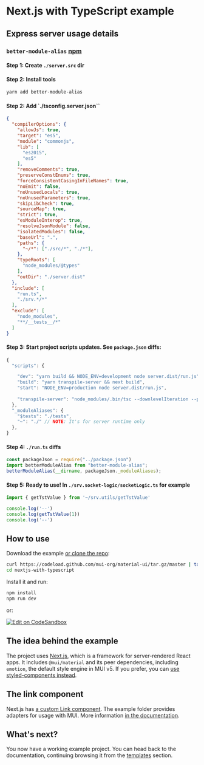 # Next.js with TypeScript example

## Express server usage details

### `better-module-alias` [npm](https://www.npmjs.com/package/better-module-alias)

#### Step 1: Create `./server.src` dir

#### Step 2: Install tools
```bash
yarn add better-module-alias
```

#### Step 2: Add `./tsconfig.server.json``
```json
{
  "compilerOptions": {
    "allowJs": true,
    "target": "es5",
    "module": "commonjs",
    "lib": [
      "es2015",
      "es5"
    ],
    "removeComments": true,
    "preserveConstEnums": true,
    "forceConsistentCasingInFileNames": true,
    "noEmit": false,
    "noUnusedLocals": true,
    "noUnusedParameters": true,
    "skipLibCheck": true,
    "sourceMap": true,
    "strict": true,
    "esModuleInterop": true,
    "resolveJsonModule": false,
    "isolatedModules": false,
    "baseUrl": ".",
    "paths": {
      "~/*": ["./src/*", "./*"],
    },
    "typeRoots": [
      "node_modules/@types"
    ],
    "outDir": "./server.dist"
  },
  "include": [
    "run.ts",
    "./srv.*/*"
  ],
  "exclude": [
    "node_modules",
    "**/__tests__/*"
  ]
}
```

#### Step 3: Start project scripts updates. See `package.json` diffs:
```js
{
  "scripts": {

    "dev": "yarn build && NODE_ENV=development node server.dist/run.js",
    "build": "yarn transpile-server && next build",
    "start": "NODE_ENV=production node server.dist/run.js",
    
    "transpile-server": "node_modules/.bin/tsc --downlevelIteration --project tsconfig.server.json"
  },
  "_moduleAliases": {
    "$tests": "./tests",
    "~": "./" // NOTE: It's for server runtime only
  },
}
```

#### Step 4: `./run.ts` diffs
```js
const packageJson = require("../package.json")
import betterModuleAlias from "better-module-alias";
betterModuleAlias(__dirname, packageJson._moduleAliases);
```

#### Step 5: Ready to use! In `./srv.socket-logic/socketLogic.ts` for example
```ts
import { getTstValue } from '~/srv.utils/getTstValue'

console.log('--')
console.log(getTstValue(1))
console.log('--')
```

## How to use

Download the example [or clone the repo](https://github.com/mui-org/material-ui):

<!-- #default-branch-switch -->

```sh
curl https://codeload.github.com/mui-org/material-ui/tar.gz/master | tar -xz --strip=2  material-ui-master/examples/nextjs-with-typescript
cd nextjs-with-typescript
```

Install it and run:

```sh
npm install
npm run dev
```

or:

<!-- #default-branch-switch -->

[![Edit on CodeSandbox](https://codesandbox.io/static/img/play-codesandbox.svg)](https://codesandbox.io/s/github/mui-org/material-ui/tree/master/examples/nextjs-with-typescript)

## The idea behind the example

The project uses [Next.js](https://github.com/zeit/next.js), which is a framework for server-rendered React apps.
It includes `@mui/material` and its peer dependencies, including `emotion`, the default style engine in MUI v5. If you prefer, you can [use styled-components instead](https://mui.com/guides/interoperability/#styled-components).

## The link component

Next.js has [a custom Link component](https://nextjs.org/docs/api-reference/next/link).
The example folder provides adapters for usage with MUI.
More information [in the documentation](https://mui.com/guides/routing/#next-js).

## What's next?

<!-- #default-branch-switch -->

You now have a working example project.
You can head back to the documentation, continuing browsing it from the [templates](https://mui.com/getting-started/templates/) section.
